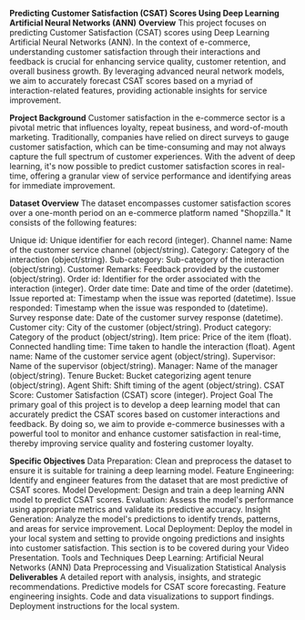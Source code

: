 **Predicting Customer Satisfaction (CSAT) Scores Using Deep Learning Artificial Neural Networks (ANN)**
**Overview**
This project focuses on predicting Customer Satisfaction (CSAT) scores using Deep Learning Artificial Neural Networks (ANN). In the context of e-commerce, understanding customer satisfaction through their interactions and feedback is crucial for enhancing service quality, customer retention, and overall business growth. By leveraging advanced neural network models, we aim to accurately forecast CSAT scores based on a myriad of interaction-related features, providing actionable insights for service improvement.

**Project Background**
Customer satisfaction in the e-commerce sector is a pivotal metric that influences loyalty, repeat business, and word-of-mouth marketing. Traditionally, companies have relied on direct surveys to gauge customer satisfaction, which can be time-consuming and may not always capture the full spectrum of customer experiences. With the advent of deep learning, it's now possible to predict customer satisfaction scores in real-time, offering a granular view of service performance and identifying areas for immediate improvement.

**Dataset Overview**
The dataset encompasses customer satisfaction scores over a one-month period on an e-commerce platform named "Shopzilla." It consists of the following features:

Unique id: Unique identifier for each record (integer).
Channel name: Name of the customer service channel (object/string).
Category: Category of the interaction (object/string).
Sub-category: Sub-category of the interaction (object/string).
Customer Remarks: Feedback provided by the customer (object/string).
Order id: Identifier for the order associated with the interaction (integer).
Order date time: Date and time of the order (datetime).
Issue reported at: Timestamp when the issue was reported (datetime).
Issue responded: Timestamp when the issue was responded to (datetime).
Survey response date: Date of the customer survey response (datetime).
Customer city: City of the customer (object/string).
Product category: Category of the product (object/string).
Item price: Price of the item (float).
Connected handling time: Time taken to handle the interaction (float).
Agent name: Name of the customer service agent (object/string).
Supervisor: Name of the supervisor (object/string).
Manager: Name of the manager (object/string).
Tenure Bucket: Bucket categorizing agent tenure (object/string).
Agent Shift: Shift timing of the agent (object/string).
CSAT Score: Customer Satisfaction (CSAT) score (integer).
Project Goal
The primary goal of this project is to develop a deep learning model that can accurately predict the CSAT scores based on customer interactions and feedback. By doing so, we aim to provide e-commerce businesses with a powerful tool to monitor and enhance customer satisfaction in real-time, thereby improving service quality and fostering customer loyalty.

**Specific Objectives**
Data Preparation: Clean and preprocess the dataset to ensure it is suitable for training a deep learning model.
Feature Engineering: Identify and engineer features from the dataset that are most predictive of CSAT scores.
Model Development: Design and train a deep learning ANN model to predict CSAT scores.
Evaluation: Assess the model's performance using appropriate metrics and validate its predictive accuracy.
Insight Generation: Analyze the model's predictions to identify trends, patterns, and areas for service improvement.
Local Deployment: Deploy the model in your local system and setting to provide ongoing predictions and insights into customer satisfaction. This section is to be covered during your Video Presentation.
Tools and Techniques
Deep Learning: Artificial Neural Networks (ANN)
Data Preprocessing and Visualization
Statistical Analysis
**Deliverables**
A detailed report with analysis, insights, and strategic recommendations.
Predictive models for CSAT score forecasting.
Feature engineering insights.
Code and data visualizations to support findings.
Deployment instructions for the local system.
